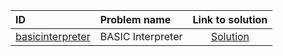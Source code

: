 | ID | Problem name | Link to solution |
|:---|:---|:---:|
| [basicinterpreter](https://open.kattis.com/problems/basicinterpreter) | BASIC Interpreter | [Solution](https://github.com/versenyi98/kattis-solutions/tree/main/solutions/BASIC%20Interpreter)|
